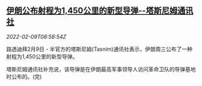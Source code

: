 <!--1644399063000-->
[伊朗公布射程为1,450公里的新型导弹--塔斯尼姆通讯社](https://cn.reuters.com/article/tasnim-iran-missile-0209-idCNKBS2KE0SL)
------

<div><i>2022-02-09T08:58:54Z</i></div><p>路透迪拜2月9日 - 半官方的塔斯尼姆(Tasnim)通讯社表示，伊朗周三公布了一种射程为1,450公里的新型导弹。</p><p>塔斯尼姆通讯社补充说，该导弹是在伊朗最高军事领导人访问革命卫队的导弹基地时公布的。(完)</p>
